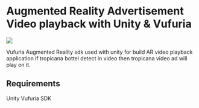 # Augmented Reality Advertisement Video playback with Unity & Vufuria 

![](demo.gif)

Vufuria Augmented Reality sdk used with unity for build AR video playback application if tropicana bottel detect in video then tropicana video ad will play on it.


## Requirements

Unity 
Vufuria SDK
